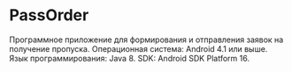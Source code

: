 # PassOrder
Программное приложение для формирования и отправления заявок на получение пропуска.
Операционная система: Android 4.1 или выше.
Язык программирования: Java 8.
SDK: Android SDK Platform 16.
